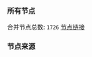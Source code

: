 ### 所有节点
合并节点总数: `1726`
[节点链接](https://raw.githubusercontent.com/rzhy1/11/master/sub/sub_merge_base64.txt)

### 节点来源